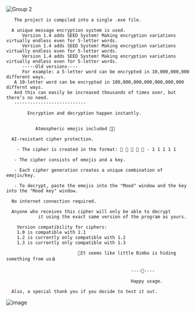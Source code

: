 ![Group 2](https://github.com/user-attachments/assets/d6874b59-7935-4b95-ae63-9dad50aea407)
      
       The project is compiled into a single .exe file.

      A unique message encryption system is used.
          Version 1.4 adds SEED System! Making encryption variations virtually endless even for 5-letter words.
          Version 1.4 adds SEED System! Making encryption variations virtually endless even for 5-letter words.
          Version 1.4 adds SEED System! Making encryption variations virtually endless even for 5-letter words.
          -----Old versions----
          For example: a 5-letter word can be encrypted in 10,000,000,000 different ways.
       A 10-letter word can be encrypted in 100,000,000,000,000,000,000 differnt ways.
       And this can easily be increased thousands of times over, but there’s no need.
       ---------------------------
          
            Encryption and decryption happen instantly.
            
            
               Atmospheric emojis included 💞👠
               
      AI-resistant cipher protection.

        - The cipher is created in the format: 💋 💋 💋 💋 💋 - 1 1 1 1 1
        
       - The cipher consists of emojis and a key.
       
       - Each cipher generation creates a unique combination of emojis/key.
       
       - To decrypt, paste the emojis into the "Mood" window and the key into the "Mood key" window.
       
      No internet connection required.
                                
      Anyone who receives this cipher will only be able to decrypt 
                it using the exact same version of the program as yours.
                                
        Version compatibility for ciphers: 
        1.0 is compatible with 1.1
        1.2 is currently only compatible with 1.2
        1.3 is currently only compatible with 1.3
        
                               💖It seems like little Bimbo is hiding something from us🩸
                                                                    
                                                   ----🔴----
                                                                                          
                                                   Happy usage.

      Also, a special thank you if you decide to test it out.

![image](https://github.com/user-attachments/assets/6144ec91-3145-4fcd-90ff-274dd7cd012e)


